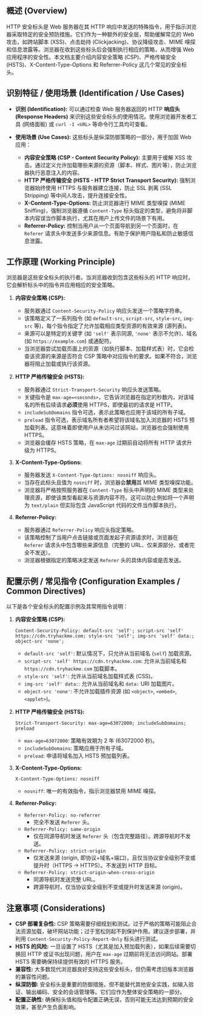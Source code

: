 ## 概述 (Overview)

HTTP 安全标头是 Web 服务器在其 HTTP 响应中发送的特殊指令，用于指示浏览器采取特定的安全预防措施。它们作为一种额外的安全层，帮助缓解常见的 Web 攻击，如跨站脚本 (XSS)、点击劫持 (Clickjacking)、协议降级攻击、MIME 嗅探和信息泄露等。浏览器在收到这些标头后会强制执行相应的策略，从而增强 Web 应用程序的安全性。本文档主要介绍内容安全策略 (CSP)、严格传输安全 (HSTS)、X-Content-Type-Options 和 Referrer-Policy 这几个常见的安全标头。

## 识别特征 / 使用场景 (Identification / Use Cases)

*   **识别 (Identification):** 可以通过检查 Web 服务器返回的 HTTP **响应头 (Response Headers)** 来识别这些安全标头的使用情况。使用浏览器开发者工具 (网络面板) 或 `curl -I <URL>` 等命令行工具均可查看。

*   **使用场景 (Use Cases):** 这些标头是纵深防御策略的一部分，用于加固 Web 应用：
    *   **内容安全策略 (CSP - Content Security Policy):** 主要用于缓解 XSS 攻击。通过定义允许加载哪些来源的资源（脚本、样式、图片等），防止浏览器执行恶意注入的内容。
    *   **HTTP 严格传输安全 (HSTS - HTTP Strict Transport Security):** 强制浏览器始终使用 HTTPS 与服务器建立连接，防止 SSL 剥离 (SSL Stripping) 等中间人攻击，提升连接安全性。
    *   **X-Content-Type-Options:** 防止浏览器进行 MIME 类型嗅探 (MIME Sniffing)，强制浏览器遵循 `Content-Type` 标头指定的类型，避免将非脚本内容误当作脚本执行，尤其在用户上传文件的场景下有用。
    *   **Referrer-Policy:** 控制当用户从一个页面导航到另一个页面时，在 `Referer` 请求头中发送多少来源信息。有助于保护用户隐私和防止敏感信息泄露。

## 工作原理 (Working Principle)

浏览器是这些安全标头的执行者。当浏览器收到包含这些标头的 HTTP 响应时，它会解析标头中的指令并应用相应的安全策略。

1.  **内容安全策略 (CSP):**
    *   服务器通过 `Content-Security-Policy` 响应头发送一个策略字符串。
    *   该策略定义了一系列指令 (如 `default-src`, `script-src`, `style-src`, `img-src` 等)，每个指令指定了允许加载相应类型资源的有效来源 (源列表)。
    *   来源可以是特定的关键字 (如 `'self'` 表示同源, `'none'` 表示不允许)、域名 (如 `https://example.com`) 或通配符。
    *   当浏览器尝试加载页面上的资源（如执行脚本、加载样式表）时，它会检查该资源的来源是否符合 CSP 策略中对应指令的要求。如果不符合，浏览器将阻止加载或执行该资源。

2.  **HTTP 严格传输安全 (HSTS):**
    *   服务器通过 `Strict-Transport-Security` 响应头发送策略。
    *   关键指令是 `max-age=<seconds>`，它告诉浏览器在指定的秒数内，对该域名的所有后续请求**必须**使用 HTTPS，即使最初的请求是 HTTP。
    *   `includeSubDomains` 指令可选，表示此策略也应用于该域的所有子域。
    *   `preload` 指令可选，表示域名所有者希望将该域名加入浏览器的 HSTS 预加载列表。这意味着即使用户从未访问过该网站，浏览器也会强制使用 HTTPS。
    *   浏览器会缓存 HSTS 策略，在 `max-age` 过期前自动将所有 HTTP 请求升级为 HTTPS。

3.  **X-Content-Type-Options:**
    *   服务器发送 `X-Content-Type-Options: nosniff` 响应头。
    *   当存在此标头且值为 `nosniff` 时，浏览器会**禁用**其 MIME 类型嗅探功能。
    *   浏览器将严格按照服务器在 `Content-Type` 标头中声明的 MIME 类型来处理资源，即使该类型看起来与资源内容不符。这可以防止例如将一个声明为 `text/plain` 但实际包含 JavaScript 代码的文件当作脚本执行。

4.  **Referrer-Policy:**
    *   服务器通过 `Referrer-Policy` 响应头指定策略。
    *   该策略控制了当用户点击链接或页面发起子资源请求时，浏览器在 `Referer` 请求头中包含哪些来源信息（完整的 URL、仅来源部分、或者完全不发送）。
    *   浏览器根据指定的策略决定发送 `Referer` 头的具体内容或是否发送。

## 配置示例 / 常见指令 (Configuration Examples / Common Directives)

以下是各个安全标头的配置示例及其常用指令说明：

1.  **内容安全策略 (CSP):**
    ```http
    Content-Security-Policy: default-src 'self'; script-src 'self' https://cdn.tryhackme.com; style-src 'self'; img-src 'self' data:; object-src 'none';
    ```
    *   `default-src 'self'`: 默认情况下，只允许从当前域名 (`self`) 加载资源。
    *   `script-src 'self' https://cdn.tryhackme.com`: 允许从当前域名和 `https://cdn.tryhackme.com` 加载脚本。
    *   `style-src 'self'`: 允许从当前域名加载样式表 (CSS)。
    *   `img-src 'self' data:`: 允许从当前域名和 `data:` URI 加载图片。
    *   `object-src 'none'`: 不允许加载插件资源 (如 `<object>`, `<embed>`, `<applet>`)。

2.  **HTTP 严格传输安全 (HSTS):**
    ```http
    Strict-Transport-Security: max-age=63072000; includeSubDomains; preload
    ```
    *   `max-age=63072000`: 策略有效期为 2 年 (63072000 秒)。
    *   `includeSubDomains`: 策略应用于所有子域。
    *   `preload`: 申请将域名加入 HSTS 预加载列表。

3.  **X-Content-Type-Options:**
    ```http
    X-Content-Type-Options: nosniff
    ```
    *   `nosniff`: 唯一的有效指令，指示浏览器禁用 MIME 嗅探。

4.  **Referrer-Policy:**
    *   `Referrer-Policy: no-referrer`
        *   完全不发送 `Referer` 头。
    *   `Referrer-Policy: same-origin`
        *   仅在同源导航时发送 `Referer` 头（包含完整路径）。跨源导航时不发送。
    *   `Referrer-Policy: strict-origin`
        *   仅发送来源 (origin, 即协议+域名+端口)，且仅当协议安全级别不变或提升时（HTTPS -> HTTPS）。不发送到 HTTP 目标。
    *   `Referrer-Policy: strict-origin-when-cross-origin`
        *   同源导航时发送完整 URL。
        *   跨源导航时，仅当协议安全级别不变或提升时发送来源 (origin)。

## 注意事项 (Considerations)

*   **CSP 部署复杂性:** CSP 策略需要仔细规划和测试。过于严格的策略可能阻止合法资源加载，破坏网站功能；过于宽松则起不到保护作用。建议逐步部署，并利用 `Content-Security-Policy-Report-Only` 标头进行测试。
*   **HSTS 的风险:** 一旦设置了 HSTS（尤其是加入预加载列表），如果后续需要切换回 HTTP 或证书出现问题，用户在 `max-age` 过期前将无法访问网站。部署 HSTS 需要确保持续提供有效的 HTTPS 服务。
*   **兼容性:** 大多数现代浏览器良好支持这些安全标头，但仍需考虑旧版本浏览器的兼容性问题。
*   **纵深防御:** 安全标头是重要的防御措施，但不能替代其他安全实践，如输入验证、输出编码、安全的会话管理等。它们应作为整体安全策略的一部分。
*   **配置正确性:** 确保标头值和指令配置正确无误，否则可能无法达到预期的安全效果，甚至产生负面影响。